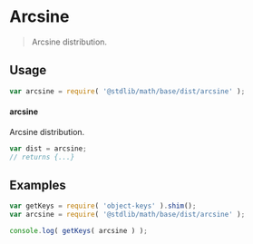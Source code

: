 # Arcsine

> Arcsine distribution.

<section class="usage">

## Usage

```javascript
var arcsine = require( '@stdlib/math/base/dist/arcsine' );
```

#### arcsine

Arcsine distribution.

```javascript
var dist = arcsine;
// returns {...}
```

</section>

<!-- /.usage -->

<section class="examples">

## Examples

<!-- TODO: better examples -->

```javascript
var getKeys = require( 'object-keys' ).shim();
var arcsine = require( '@stdlib/math/base/dist/arcsine' );

console.log( getKeys( arcsine ) );
```

</section>

<!-- /.examples -->

<section class="links">

</section>

<!-- /.links -->
